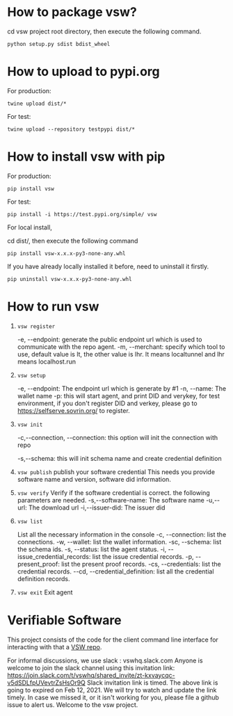 # How to package vsw?
cd vsw project root directory, then execute the following command.

`python setup.py sdist bdist_wheel`

# How to upload to pypi.org
For production: 

`twine upload dist/*`

For test: 

`twine upload --repository testpypi dist/*`

# How to install vsw with pip
For production: 

`pip install vsw`

For test: 

`pip install -i https://test.pypi.org/simple/ vsw`

For local install, 

cd dist/, then execute the following command

`pip install vsw-x.x.x-py3-none-any.whl`

If you have already locally installed it before, need to uninstall it firstly.

`pip uninstall vsw-x.x.x-py3-none-any.whl`

# How to run vsw
1. `vsw register`

    -e, --endpoint: generate the public endpoint url which is used to communicate with the repo agent.
    -m, --merchant: specify which tool to use, default value is lt, the other value is lhr. lt means localtunnel and lhr means localhost.run
    
2. `vsw setup`

    -e, --endpoint: The endpoint url which is generate by #1
    -n, --name: The wallet name
    -p: this will start agent, and print DID and verykey, for test environment, if you don't register DID and verkey, please go to https://selfserve.sovrin.org/ to register.
    
3. `vsw init`

    -c,--connection, --connection: this option will init the connection with repo
    
    -s,--schema: this will init schema name and create credential definition

4. `vsw publish`
    publish your software credential
    This needs you provide software name and version, software did information.
    
5. `vsw verify`
    Verify if the software credential is correct. the following parameters are needed.
    -s,--software-name: The software name
    -u,--url: The download url
    -i,--issuer-did: The issuer did

6. `vsw list`

    List all the necessary information in the console
    -c, --connection: list the connections.
    -w, --wallet: list the wallet information.
    -sc, --schema: list the schema ids.
    -s, --status: list the agent status.
    -i, --issue_credential_records: list the issue credential records.
    -p, --present_proof: list the present proof records.
    -cs, --credentials: list the credential records.
    --cd, --credential_definition: list all the credential definition records.      
    
7. `vsw exit`
    Exit agent
    

# Verifiable Software

This project consists of the code for the client command line interface for interacting with that a [VSW repo](https://github.com/verifiablesoftware/vsw-repo).

For informal discussions, we use slack : vswhq.slack.com
Anyone is welcome to join the slack channel using this invitation link: https://join.slack.com/t/vswhq/shared_invite/zt-kxvaycqc-v5dSDLfpUVevtrZsHsOr9Q
Slack invitation link is timed. The above link is going to expired on Feb 12, 2021. We will try to watch and update the link timely. In case we missed it, or it isn't working for you, please file a github issue to alert us. Welcome to the vsw project.
